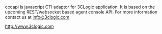 cccapi is javascript CTI adaptor for 3CLogic application. It is based on the upcoming REST/websocket based agent console API. For more information contact us at info@3clogic.com.

http://www.3clogic.com